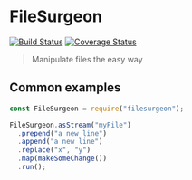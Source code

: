 # FileSurgeon

[![Build Status](https://travis-ci.org/nspragg/filesurgeon.svg)](https://travis-ci.org/nspragg/filesurgeon)
[![Coverage Status](https://coveralls.io/repos/github/nspragg/filesurgeon/badge.svg?branch=master)](https://coveralls.io/github/nspragg/filesurgeon?branch=master)

> Manipulate files the easy way

## Common examples

```js
const FileSurgeon = require("filesurgeon");

FileSurgeon.asStream("myFile")
  .prepend("a new line")
  .append("a new line")
  .replace("x", "y")
  .map(makeSomeChange())
  .run();
```
